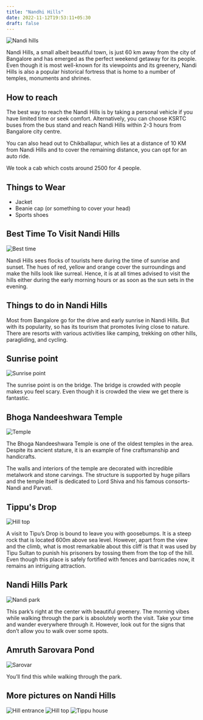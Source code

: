 ```yaml
---
title: "Nandhi Hills"
date: 2022-11-12T19:53:11+05:30
draft: false
---
```


![Nandi hills](/images/nandi_hills/nandi_hills.jpeg)

Nandi Hills, a small albeit beautiful town, is just 60 km away from the city of Bangalore and has emerged as the perfect weekend getaway for its people. Even though it is most well-known for its viewpoints and its greenery, Nandi Hills is also a popular historical fortress that is home to a number of temples, monuments and shrines.

## How to reach

The best way to reach the Nandi Hills is by taking a personal vehicle if you have limited time or seek comfort. Alternatively, you can choose KSRTC buses from the bus stand and reach Nandi Hills within 2-3 hours from Bangalore city centre.

You can also head out to Chikballapur, which lies at a distance of 10 KM from Nandi Hills and to cover the remaining distance, you can opt for an auto ride.

We took a cab which costs around 2500 for 4 people.

## Things to Wear

- Jacket
- Beanie cap (or something to cover your head)
- Sports shoes

## Best Time To Visit Nandi Hills

![Best time](/images/nandi_hills/things_to_do.webp)

Nandi Hills sees flocks of tourists here during the time of sunrise and sunset. The hues of red, yellow and orange cover the surroundings and make the hills look like surreal. Hence, it is at all times advised to visit the hills either during the early morning hours or as soon as the sun sets in the evening.

## Things to do in Nandi Hills


Most from Bangalore go for the drive and early sunrise in Nandi Hills. But with its popularity, so has its tourism that promotes living close to nature. There are resorts with various activities like camping, trekking on other hills, paragliding, and cycling.


## Sunrise point

![Sunrise point](/images/nandi_hills/bridge.jpeg)

The sunrise point is on the bridge. The bridge is crowded with people makes you feel scary. Even though it is crowded the view we get there is fantastic.

## Bhoga Nandeeshwara Temple

![Temple](/images/nandi_hills/temple.jpeg)

The Bhoga Nandeeshwara Temple is one of the oldest temples in the area. Despite its ancient stature, it is an example of fine craftsmanship and handicrafts.

The walls and interiors of the temple are decorated with incredible metalwork and stone carvings. The structure is supported by huge pillars and the temple itself is dedicated to Lord Shiva and his famous consorts- Nandi and Parvati.

## Tippu's Drop

![Hill top](/images/nandi_hills/hill_top_2.jpeg)


A visit to Tipu’s Drop is bound to leave you with goosebumps. It is a steep rock that is located 600m above sea level. However, apart from the view and the climb, what is most remarkable about this cliff is that it was used by Tipu Sultan to punish his prisoners by tossing them from the top of the hill. Even though this place is safely fortified with fences and barricades now, it remains an intriguing attraction.

## Nandi Hills Park

![Nandi park](/images/nandi_hills/nandi_park.jpeg)

This park’s right at the center with beautiful greenery. The morning vibes while walking through the park is absolutely worth the visit. Take your time and wander everywhere through it. However, look out for the signs that don’t allow you to walk over some spots.

## Amruth Sarovara Pond

![Sarovar](/images/nandi_hills/pond.jpeg)

 You’ll find this while walking through the park.

## More pictures on Nandi Hills

![Hill entrance](/images/nandi_hills/nandi_entrance.jpeg)
![Hill top](/images/nandi_hills/hill_top.jpeg)
![Tippu house](/images/nandi_hills/tippu_house.jpeg)